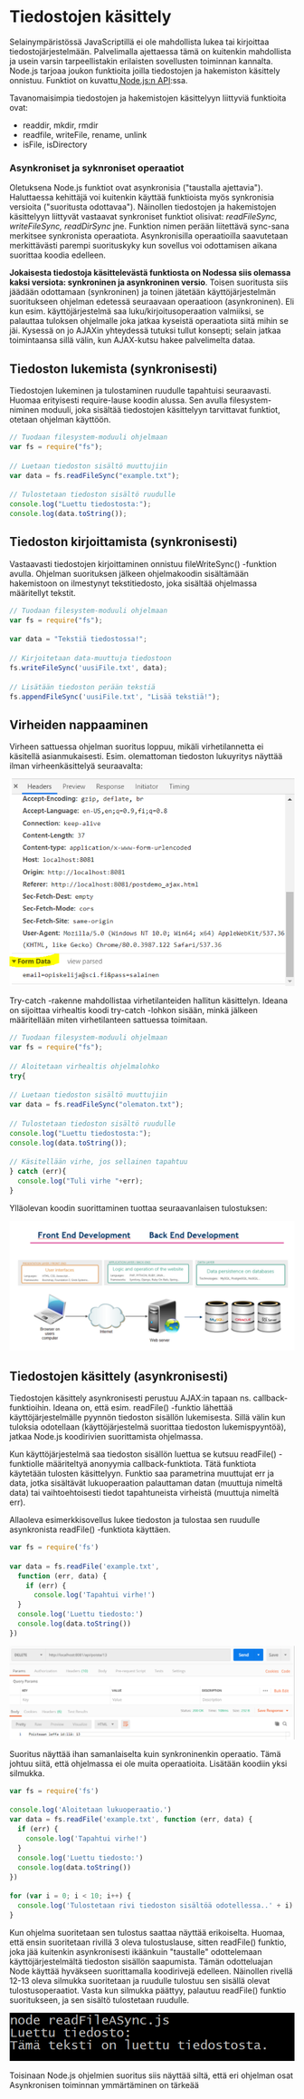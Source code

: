 # Tiedostojen käsittely

Selainympäristössä JavaScriptillä ei ole mahdollista lukea tai kirjoittaa tiedostojärjestelmään. Palvelimalla ajettaessa tämä on kuitenkin mahdollista ja usein varsin tarpeellistakin erilaisten sovellusten toiminnan kannalta. Node.js tarjoaa joukon funktioita joilla tiedostojen ja hakemiston käsittely onnistuu. Funktiot on kuvattu[ Node.js:n API](https://nodejs.org/dist/latest-v12.x/docs/api/):ssa.

Tavanomaisimpia tiedostojen ja hakemistojen käsittelyyn liittyviä funktioita ovat:

* readdir, mkdir, rmdir
* readfile, writeFile, rename, unlink
* isFile, isDirectory

### Asynkroniset ja syknroniset operaatiot

Oletuksena Node.js funktiot ovat asynkronisia \("taustalla ajettavia"\). Haluttaessa kehittäjä voi kuitenkin käyttää funktioista myös synkronisia versioita \("suoritusta odottavaa"\). Näinollen tiedostojen ja hakemistojen käsittelyyn liittyvät vastaavat synkroniset funktiot olisivat: _readFileSync, writeFileSync, readDirSync_ jne. Funktion nimen perään liitettävä sync-sana merkitsee synkronista operaatiota. Asynkronisilla operaatioilla saavutetaan merkittävästi parempi suorituskyky kun sovellus voi odottamisen aikana suorittaa koodia edelleen.

**Jokaisesta tiedostoja käsittelevästä funktiosta on Nodessa siis olemassa kaksi versiota: synkroninen ja asynkroninen versio**. Toisen suoritusta siis jäädään odottamaan \(synkroninen\) ja toinen jätetään käyttöjärjestelmän suoritukseen ohjelman edetessä seuraavaan operaatioon \(asynkroninen\). Eli kun esim. käyttöjärjestelmä saa luku/kirjoitusoperaation valmiiksi, se palauttaa tuloksen ohjelmalle joka jatkaa kyseistä operaatiota siitä mihin se jäi. Kysessä on jo AJAXin yhteydessä tutuksi tullut konsepti; selain jatkaa toimintaansa sillä välin, kun AJAX-kutsu hakee palvelimelta dataa. 

## Tiedoston lukemista \(synkronisesti\)

Tiedostojen lukeminen ja tulostaminen ruudulle tapahtuisi seuraavasti. Huomaa erityisesti require-lause koodin alussa. Sen avulla filesystem-niminen moduuli, joka sisältää tiedostojen käsittelyyn tarvittavat funktiot, otetaan ohjelman käyttöön.

```javascript
// Tuodaan filesystem-moduuli ohjelmaan
var fs = require("fs");

// Luetaan tiedoston sisältö muuttujiin
var data = fs.readFileSync("example.txt");
 
// Tulostetaan tiedoston sisältö ruudulle
console.log("Luettu tiedostosta:");
console.log(data.toString());
```

## Tiedoston kirjoittamista \(synkronisesti\)

Vastaavasti tiedostojen kirjoittaminen onnistuu fileWriteSync\(\) -funktion avulla. Ohjelman suorituksen jälkeen ohjelmakoodin sisältämään hakemistoon on ilmestynyt tekstitiedosto, joka sisältää ohjelmassa määritellyt tekstit.

```javascript
// Tuodaan filesystem-moduuli ohjelmaan
var fs = require("fs");

var data = "Tekstiä tiedostossa!";

// Kirjoitetaan data-muuttuja tiedostoon
fs.writeFileSync('uusiFile.txt', data);

// Lisätään tiedoston perään tekstiä
fs.appendFileSync('uusiFile.txt', "Lisää tekstiä!");
```

## Virheiden nappaaminen

Virheen sattuessa ohjelman suoritus loppuu, mikäli virhetilannetta ei käsitellä asianmukaisesti. Esim. olemattoman tiedoston lukuyritys näyttää ilman virheenkäsittelyä seuraavalta:

![Virheilmoitus kun tiedostoa ei l&#xF6;ydy.](../.gitbook/assets/image%20%2810%29.png)

Try-catch -rakenne mahdollistaa virhetilanteiden hallitun käsittelyn. Ideana on sijoittaa virhealtis koodi try-catch -lohkon sisään, minkä jälkeen määritellään miten virhetilanteen sattuessa toimitaan.

```javascript
// Tuodaan filesystem-moduuli ohjelmaan
var fs = require("fs");

// Aloitetaan virhealtis ohjelmalohko
try{

// Luetaan tiedoston sisältö muuttujiin
var data = fs.readFileSync("olematon.txt");

// Tulostetaan tiedoston sisältö ruudulle
console.log("Luettu tiedostosta:");
console.log(data.toString());

// Käsitellään virhe, jos sellainen tapahtuu
} catch (err){
  console.log("Tuli virhe "+err);
}
```

Ylläolevan koodin suorittaminen tuottaa seuraavanlaisen tulostuksen:

![Virheilmoitus try-catch -lohkossa k&#xE4;siteltyn&#xE4;.](../.gitbook/assets/image%20%2841%29.png)

## Tiedostojen käsittely \(asynkronisesti\)

Tiedostojen käsittely asynkronisesti perustuu AJAX:in tapaan ns. callback-funktioihin. Ideana on, että esim. readFile\(\) -funktio lähettää käyttöjärjestelmälle pyynnön tiedoston sisällön lukemisesta. Sillä välin kun tuloksia odotellaan \(käyttöjärjestelmä suorittaa tiedoston lukemispyyntöä\), jatkaa Node.js koodirivien suorittamista ohjelmassa. 

Kun käyttöjärjestelmä saa tiedoston sisällön luettua se kutsuu readFile\(\) -funktiolle määriteltyä anonyymia callback-funktiota. Tätä funktiota käytetään tulosten käsittelyyn. Funktio saa parametrina muuttujat err ja data, jotka sisältävät lukuoperaation palauttaman datan \(muuttuja nimeltä data\) tai vaihtoehtoisesti tiedot tapahtuneista virheistä \(muuttuja nimeltä err\).

Allaoleva esimerkkisovellus lukee tiedoston ja tulostaa sen ruudulle asynkronista readFile\(\) -funktiota käyttäen.

```javascript
var fs = require('fs')

var data = fs.readFile('example.txt', 
  function (err, data) {
    if (err) {
      console.log('Tapahtui virhe!')
  }
  console.log('Luettu tiedosto:')
  console.log(data.toString())
})
```

![Suorituksen tulos konsolissa.](../.gitbook/assets/image%20%2837%29.png)

Suoritus näyttää ihan samanlaiselta kuin synkroninenkin operaatio. Tämä johtuu siitä, että ohjelmassa ei ole muita operaatioita. Lisätään koodiin yksi silmukka. 

```javascript
var fs = require('fs')

console.log('Aloitetaan lukuoperaatio.')
var data = fs.readFile('example.txt', function (err, data) {
  if (err) {
    console.log('Tapahtui virhe!')
  }
  console.log('Luettu tiedosto:')
  console.log(data.toString())
})

for (var i = 0; i < 10; i++) {
  console.log('Tulostetaan rivi tiedoston sisältöä odotellessa..' + i)
}

```

Kun ohjelma suoritetaan sen tulostus saattaa näyttää erikoiselta. Huomaa, että ensin suoritetaan rivillä 3 oleva tulostuslause, sitten readFile\(\) funktio, joka jää kuitenkin asynkronisesti ikäänkuin "taustalle" odottelemaan käyttöjärjestelmältä tiedoston sisällön saapumista. Tämän odotteluajan Node käyttää hyväkseen suorittamalla koodirivejä edelleen. Näinollen rivellä 12-13 oleva silmukka suoritetaan ja ruudulle tulostuu sen sisällä olevat tulostusoperaatiot. Vasta kun silmukka päättyy, palautuu readFile\(\) funktio suoritukseen, ja sen sisältö tulostetaan ruudulle.

![Ohjelman suoritus.](../.gitbook/assets/image%20%2813%29.png)

Toisinaan Node.js ohjelmien suoritus siis näyttää siltä, että eri ohjelman osat Asynkronisen toiminnan ymmärtäminen on tärkeää

